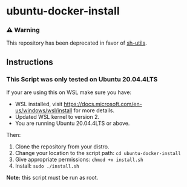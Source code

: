 # ubuntu-docker-install

### ⚠️ Warning

This repository has been deprecated in favor of [sh-utils](https://github.com/GabrielJuliao/sh-utils).

## Instructions

### This Script was only tested on Ubuntu 20.04.4LTS

If your are using this on WSL make sure you have:

<ul>
<li>
WSL installed, visit <a href="https://docs.microsoft.com/en-us/windows/wsl/install">https://docs.microsoft.com/en-us/windows/wsl/install</a> for more details.
</li>
<li>Updated WSL kernel to version 2.</li>
<li>You are running Ubuntu 20.04.4LTS or above.</li>
</ul>

Then:

<ol>
<li>
Clone the repository from your distro.
</li>
<li>
Change your location to the script path: <code>cd ubuntu-docker-install
</code>
</li>
<li>
Give appropriate permissions: <code>chmod +x install.sh</code>
</li>
<li>
Install: <code>sudo ./install.sh</code> 
</li>
</ol>

<b>Note:</b> this script must be run as root.
